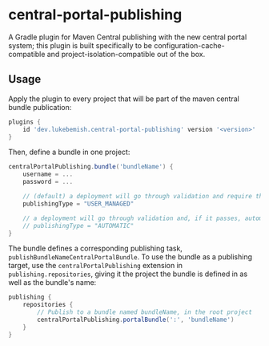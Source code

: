 # central-portal-publishing

A Gradle plugin for Maven Central publishing with the new central portal system; this plugin is built specifically to be
configuration-cache-compatible and project-isolation-compatible out of the box.

## Usage

Apply the plugin to every project that will be part of the maven central bundle publication:

```gradle
plugins {
    id 'dev.lukebemish.central-portal-publishing' version '<version>'
}
```

Then, define a bundle in one project:

```gradle
centralPortalPublishing.bundle('bundleName') {
    username = ...
    password = ...

    // (default) a deployment will go through validation and require the user to manually publish it via the Portal UI
    publishingType = "USER_MANAGED"

    // a deployment will go through validation and, if it passes, automatically proceed to publish to Maven Central
    // publishingType = "AUTOMATIC"
}
```

The bundle defines a corresponding publishing task, `publishBundleNameCentralPortalBundle`. To use the bundle as a
publishing target, use the `centralPortalPublishing` extension in `publishing.repositories`, giving it the project the
bundle is defined in as well as the bundle's name:

```gradle
publishing {
    repositories {
        // Publish to a bundle named bundleName, in the root project
        centralPortalPublishing.portalBundle(':', 'bundleName')
    }
}
```

